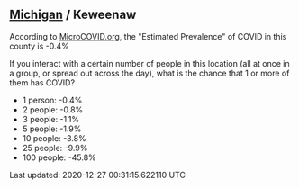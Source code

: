 
## [Michigan](/united-states/michigan) / Keweenaw

According to [MicroCOVID.org](http://microcovid.org),
the "Estimated Prevalence" of COVID in this county is -0.4%

If you interact with a certain number of people in this location
(all at once in a group, or spread out across the day), what is the chance that
1 or more of them has COVID?

- 1 person: -0.4%
- 2 people: -0.8%
- 3 people: -1.1%
- 5 people: -1.9%
- 10 people: -3.8%
- 25 people: -9.9%
- 100 people: -45.8%

Last updated: 2020-12-27 00:31:15.622110 UTC
